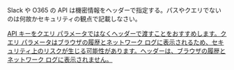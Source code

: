 Slack や O365 の API は機密情報をヘッダーで指定する。パスやクエリでないのは何故かセキュリティの観点で記載しなさい。

[API キーをクエリ パラメータではなくヘッダーで渡すことをおすすめします。クエリ パラメータはブラウザの履歴とネットワーク ログに表示されるため、セキュリティ上のリスクが生じる可能性があります。ヘッダーは、ブラウザの履歴とネットワーク ログに表示されません。](https://cloud.google.com/apigee/docs/api-platform/tutorials/secure-calls-your-api-through-api-key-validation?hl=ja#:~:text=%E6%B3%A8%3A%20API%20%E3%82%AD%E3%83%BC%E3%82%92%E3%82%AF%E3%82%A8%E3%83%AA%20%E3%83%91%E3%83%A9%E3%83%A1%E3%83%BC%E3%82%BF%E3%81%A7%E3%81%AF%E3%81%AA%E3%81%8F%E3%83%98%E3%83%83%E3%83%80%E3%83%BC%E3%81%A7%E6%B8%A1%E3%81%99%E3%81%93%E3%81%A8%E3%82%92%E3%81%8A%E3%81%99%E3%81%99%E3%82%81%E3%81%97%E3%81%BE%E3%81%99%E3%80%82%E3%82%AF%E3%82%A8%E3%83%AA%20%E3%83%91%E3%83%A9%E3%83%A1%E3%83%BC%E3%82%BF%E3%81%AF%E3%83%96%E3%83%A9%E3%82%A6%E3%82%B6%E3%81%AE%E5%B1%A5%E6%AD%B4%E3%81%A8%E3%83%8D%E3%83%83%E3%83%88%E3%83%AF%E3%83%BC%E3%82%AF%20%E3%83%AD%E3%82%B0%E3%81%AB%E8%A1%A8%E7%A4%BA%E3%81%95%E3%82%8C%E3%82%8B%E3%81%9F%E3%82%81%E3%80%81%E3%82%BB%E3%82%AD%E3%83%A5%E3%83%AA%E3%83%86%E3%82%A3%E4%B8%8A%E3%81%AE%E3%83%AA%E3%82%B9%E3%82%AF%E3%81%8C%E7%94%9F%E3%81%98%E3%82%8B%E5%8F%AF%E8%83%BD%E6%80%A7%E3%81%8C%E3%81%82%E3%82%8A%E3%81%BE%E3%81%99%E3%80%82%E3%83%98%E3%83%83%E3%83%80%E3%83%BC%E3%81%AF%E3%80%81%E3%83%96%E3%83%A9%E3%82%A6%E3%82%B6%E3%81%AE%E5%B1%A5%E6%AD%B4%E3%81%A8%E3%83%8D%E3%83%83%E3%83%88%E3%83%AF%E3%83%BC%E3%82%AF%20%E3%83%AD%E3%82%B0%E3%81%AB%E8%A1%A8%E7%A4%BA%E3%81%95%E3%82%8C%E3%81%BE%E3%81%9B%E3%82%93%E3%80%82)

